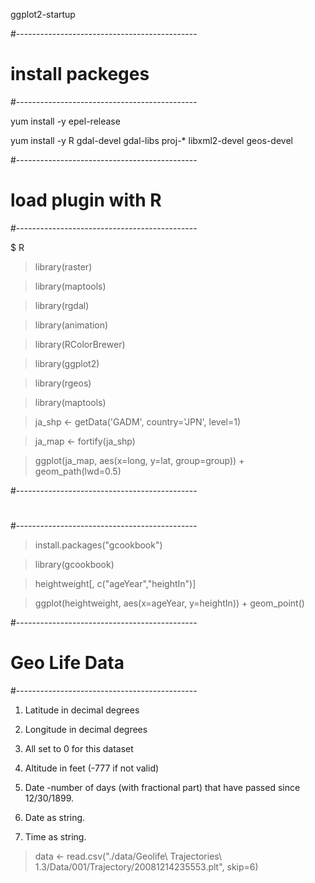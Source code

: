 ggplot2-startup

#---------------------------------------------
# install packeges
#---------------------------------------------

yum install -y epel-release

yum install -y R gdal-devel gdal-libs proj-* libxml2-devel geos-devel


#---------------------------------------------
# load plugin with R
#---------------------------------------------

$ R

> library(raster)

> library(maptools)

> library(rgdal)

> library(animation)

> library(RColorBrewer)

> library(ggplot2)

> library(rgeos)

> library(maptools)

> ja_shp <- getData('GADM', country='JPN', level=1)

> ja_map <- fortify(ja_shp)

> ggplot(ja_map, aes(x=long, y=lat, group=group)) + geom_path(lwd=0.5)


#---------------------------------------------
# 
#---------------------------------------------

> install.packages("gcookbook")

> library(gcookbook)

> heightweight[, c("ageYear","heightIn")]

> ggplot(heightweight, aes(x=ageYear, y=heightIn)) + geom_point()


#---------------------------------------------
# Geo Life Data
#---------------------------------------------

1. Latitude in decimal degrees

2. Longitude in decimal degrees

3. All set to 0 for this dataset

4. Altitude in feet (-777 if not valid)

5. Date -number of days (with fractional part) that have passed since 12/30/1899.

6. Date as string.

7. Time as string.

> data <- read.csv("./data/Geolife\ Trajectories\ 1.3/Data/001/Trajectory/20081214235553.plt", skip=6)

> 
